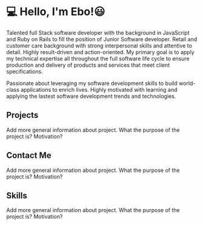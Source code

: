 # 💻 Hello, I'm Ebo!😃 

Talented full Stack software developer with the background in JavaScript and Ruby on Rails to fill the position of Junior Software developer. Retail and customer care background with strong interpersonal skills and attentive to detail. Highly result-driven and action-oriented. My primary goal is to apply my technical expertise all throughout the full software life cycle to ensure production and delivery of products and services that meet client specifications. 

Passionate about leveraging my software development skills to build world-class applications to enrich lives. Highly motivated with learning and applying the lastest software development trends and technologies.

## Projects
Add more general information about project. What the purpose of the project is? Motivation?

## Contact Me
Add more general information about project. What the purpose of the project is? Motivation?

## Skills
Add more general information about project. What the purpose of the project is? Motivation?
<link rel="stylesheet" href="https://cdn.jsdelivr.net/gh/devicons/devicon@v2.11.0/devicon.min.css">
<i class="devicon-bootstrap-plain-wordmark"></i>

<!---
ebo-lee/ebo-lee is a ✨ special ✨ repository because its `README.md` (this file) appears on your GitHub profile.
You can click the Preview link to take a look at your changes.
--->

